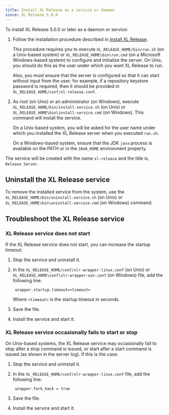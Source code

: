 ```yaml
---
title: Install XL Release as a service or daemon
since: XL Release 5.0.0
---
```


To install XL Release 5.0.0 or later as a daemon or service:

1. Follow the installation procedure described in [Install XL Release](/xl-release/how-to/install-xl-release.html).

    This procedure requires you to execute `XL_RELEASE_HOME/bin/run.sh` (on a Unix-based system) or `XL_RELEASE_HOME\bin\run.cmd` (on a Microsoft Windows-based system) to configure and initialize the server. On Unix, you should do this as the user under which you want XL Release to run.

    Also, you must ensure that the server is configured so that it can start without input from the user; for example, if a repository keystore password is required, then it should be provided in `XL_RELEASE_HOME/conf/xl-release.conf`.

1. As root (on Unix) or an administrator (on Windows), execute `XL_RELEASE_HOME/bin/install-service.sh` (on Unix) or `XL_RELEASE_HOME\bin\install-service.cmd` (on Windows). This command will install the service.

    On a Unix-based system, you will be asked for the user name under which you installed the XL Release server when you executed `run.sh`.

    On a Windows-based system, ensure that the JDK `java` process is available on the PATH or in the `JAVA_HOME` environment property.

The service will be created with the name `xl-release` and the title `XL Release Server`.

## Uninstall the XL Release service

To remove the installed service from the system, use the `XL_RELEASE_HOME/bin/uninstall-service.sh` (on Unix) or `XL_RELEASE_HOME\bin\uninstall-service.cmd` (on Windows) command.

## Troubleshoot the XL Release service

### XL Release service does not start

If the XL Release service does not start, you can increase the startup timeout:

1. Stop the service and uninstall it.
1. In the `XL_RELEASE_HOME/conf/xlr-wrapper-linux.conf` (on Unix) or `XL_RELEASE_HOME\conf\xlr-wrapper-win.conf` (on Windows) file, add the following line:

        wrapper.startup.timeout=<timeout>

    Where `<timeout>` is the startup timeout in seconds.

1. Save the file.
1. Install the service and start it.

### XL Release service occasionally fails to start or stop

On Unix-based systems, the XL Release service may occasionally fail to stop after a stop command is issued, or start after a start command is issued (as shown in the server log). If this is the case:

1. Stop the service and uninstall it.
1. In the `XL_RELEASE_HOME/conf/xlr-wrapper-linux.conf` file, add the following line:

        wrapper.fork_hack = true

1. Save the file.
1. Install the service and start it.
